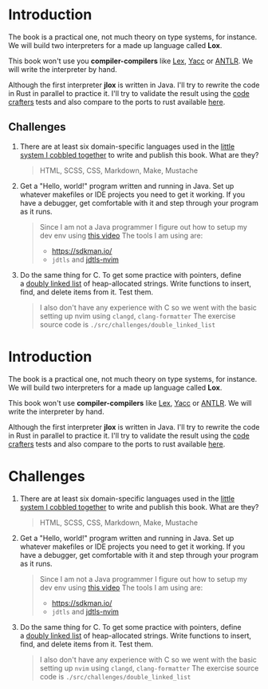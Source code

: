 # Introduction

The book is a practical one, not much theory on type systems, for instance. We will build two interpreters for a made up
language called **Lox**.

This book won't use you **compiler-compilers** like [Lex](https://silcnitc.github.io/lex.html),
[Yacc](https://en.wikipedia.org/wiki/Yacc) or [ANTLR](https://www.antlr.org/). We will write the interpreter by hand.

Although the first interpreter **jlox** is written in Java. I'll try to rewrite the code in Rust in parallel to practice
it. I'll try to validate the result using the [code crafters](https://app.codecrafters.io/courses/interpreter/) tests
and also compare to the ports to rust available
[here](https://github.com/munificent/craftinginterpreters/wiki/Lox-implementations).

## Challenges

1. There are at least six domain-specific languages used in
   the [little system I cobbled together](https://github.com/munificent/craftinginterpreters) to write and publish this
   book. What are they?

   > HTML, SCSS, CSS, Markdown, Make, Mustache

2. Get a "Hello, world!" program written and running in Java. Set up whatever makefiles or IDE projects you need to get
   it working. If you have a debugger, get comfortable with it and step through your program as it runs.

   > Since I am not a Java programmer I figure out how to setup my dev env using
   > [this video](https://www.youtube.com/watch?v=C7juSZsM2Fg) The tools I am using are:
   >
   > - https://sdkman.io/
   > - `jdtls` and [jdtls-nvim](https://github.com/mfussenegger/nvim-jdtls)

3. Do the same thing for C. To get some practice with pointers, define
   a [doubly linked list](https://en.wikipedia.org/wiki/Doubly_linked_list) of heap-allocated strings. Write functions
   to insert, find, and delete items from it. Test them.
   > I also don't have any experience with C so we went with the basic setting up nvim using `clangd`, `clang-formatter`
   > The exercise source code is `./src/challenges/double_linked_list`

# Introduction

The book is a practical one, not much theory on type systems, for instance. We will build two interpreters for a made up
language called **Lox**.

This book won't use **compiler-compilers** like [Lex](https://silcnitc.github.io/lex.html),
[Yacc](https://en.wikipedia.org/wiki/Yacc) or [ANTLR](https://www.antlr.org/). We will write the interpreter by hand.

Although the first interpreter **jlox** is written in Java. I'll try to rewrite the code in Rust in parallel to practice
it. I'll try to validate the result using the [code crafters](https://app.codecrafters.io/courses/interpreter/) tests
and also compare to the ports to rust available
[here](https://github.com/munificent/craftinginterpreters/wiki/Lox-implementations).

# Challenges

1. There are at least six domain-specific languages used in
   the [little system I cobbled together](https://github.com/munificent/craftinginterpreters) to write and publish this
   book. What are they?

   > HTML, SCSS, CSS, Markdown, Make, Mustache

2. Get a "Hello, world!" program written and running in Java. Set up whatever makefiles or IDE projects you need to get
   it working. If you have a debugger, get comfortable with it and step through your program as it runs.

   > Since I am not a Java programmer I figure out how to setup my dev env using
   > [this video](https://www.youtube.com/watch?v=C7juSZsM2Fg) The tools I am using are:
   >
   > - https://sdkman.io/
   > - `jdtls` and [jdtls-nvim](https://github.com/mfussenegger/nvim-jdtls)

3. Do the same thing for C. To get some practice with pointers, define
   a [doubly linked list](https://en.wikipedia.org/wiki/Doubly_linked_list) of heap-allocated strings. Write functions
   to insert, find, and delete items from it. Test them.
   > I also don't have any experience with C so we went with the basic setting up `nvim` using `clangd`,
   > `clang-formatter` The exercise source code is `./src/challenges/double_linked_list`
